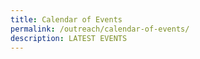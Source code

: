 ```yaml
---
title: Calendar of Events
permalink: /outreach/calendar-of-events/
description: LATEST EVENTS
---
```


